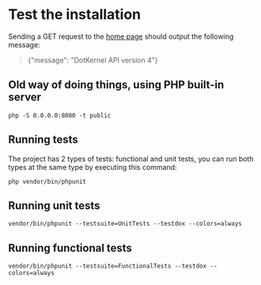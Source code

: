 # Test the installation

Sending a GET request to the [home page](http://0.0.0.0:8080/) should output the following message:

> {"message": "DotKernel API version 4"}

## Old way of doing things, using PHP built-in server

```shell
php -S 0.0.0.0:8080 -t public
```

## Running tests

The project has 2 types of tests: functional and unit tests, you can run both types at the same type by executing this
command:

```shell
php vendor/bin/phpunit
```

## Running unit tests

```shell
vendor/bin/phpunit --testsuite=UnitTests --testdox --colors=always
```

## Running functional tests

```shell
vendor/bin/phpunit --testsuite=FunctionalTests --testdox --colors=always
```
